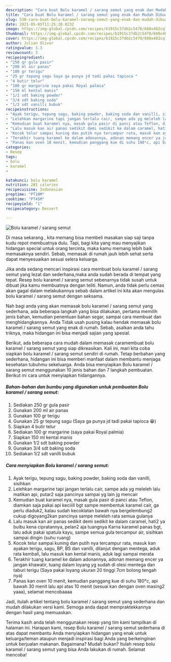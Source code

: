 ```yaml
---
description: "Cara buat Bolu karamel / sarang semut yang enak dan Mudah Dibuat"
title: "Cara buat Bolu karamel / sarang semut yang enak dan Mudah Dibuat"
slug: 530-cara-buat-bolu-karamel-sarang-semut-yang-enak-dan-mudah-dibuat
date: 2021-05-05T11:25:20.023Z
image: https://img-global.cpcdn.com/recipes/b1915c37db2c5470/680x482cq70/bolu-karamel-sarang-semut-foto-resep-utama.jpg
thumbnail: https://img-global.cpcdn.com/recipes/b1915c37db2c5470/680x482cq70/bolu-karamel-sarang-semut-foto-resep-utama.jpg
cover: https://img-global.cpcdn.com/recipes/b1915c37db2c5470/680x482cq70/bolu-karamel-sarang-semut-foto-resep-utama.jpg
author: Julian Oliver
ratingvalue: 3.3
reviewcount: 3
recipeingredient:
- "250 gr gula pasir"
- "200 ml air panas"
- "100 gr terigu"
- "25 gr tepung sagu Saya ga punya jd tadi pakai tapioca "
- "4 butir telur"
- "100 gr margarine saya pakai Royal palmia"
- "150 ml kental manis"
- "1/2 sdt baking powder"
- "3/4 sdt baking soda"
- "1/2 sdt vanilli bubuk"
recipeinstructions:
- "Ayak terigu, tepung sagu, baking powder, baking soda dan vanilli, sisihkan"
- "Lelehkan margarine tapi jangan terlalu cair, sampe ada yg meleleh lalu matikan api, putar2 saja pancinya sampai yg lain jg mencair"
- "Kemudian buat karamel nya, masak gula pasir di panci atau Teflon, diamkan saja pakai api keciiill bgt sampe membentuk karamel cair, ga perlu diaduk2, kalau sudah kecoklatan bawah nya bergelembung2 cukup digoyang2kan pancinya sampe meleleh rata semua gulanya"
- "Lalu masuk kan air panas sedikit demi sedikit ke dalam caramel, hati2 ya buibu kena cipratannya, pelan2 aja tuangnya Karna karamel panas bgt, lalu aduk pakai spatula kayu, sampe semua gula tercampur air, sisihkan sampai dingin (suhu ruang)"
- "Kocok telur sampai kuning dan putih nya tercampur rata, masuk kan ayakan terigu, sagu, BP, BS dan vanilli, dilanjut dengan mentega, aduk rata kembali, lalu masuk kan kental manis, aduk lagi sampai merata"
- "Terakhir tuang karamel ke dalam adonannya, adonan memang encer ya jangan khawatir, tuang dalam loyang yg sudah di olesi mentega dan taburi terigu (Saya pakai loyang ukuran 20 tinggi 7cm bolong tengah nya)"
- "Panas kan oven 10 menit, kemudian panggang kue di suhu 180°c, api bawah 30 menit lalu api atas 10 menit (sesuai kan dengan oven masing2 yaaa), selamat mencobaaaa"
categories:
- Resep
tags:
- bolu
- karamel
- 

katakunci: bolu karamel  
nutrition: 281 calories
recipecuisine: Indonesian
preptime: "PT10M"
cooktime: "PT45M"
recipeyield: "1"
recipecategory: Dessert

---
```



![Bolu karamel / sarang semut](https://img-global.cpcdn.com/recipes/b1915c37db2c5470/680x482cq70/bolu-karamel-sarang-semut-foto-resep-utama.jpg)

Di masa  sekarang , kita memang bisa membeli masakan siap saji tanpa kudu repot membuatnya dulu. Tapi, bagi kita yang mau menyajikan hidangan special untuk orang tercinta, maka kamu memang lebih baik memasaknya sendiri. Sebab, memasak di rumah jauh lebih sehat serta dapat menyesuaikan sesuai selera keluarga.

Jika anda sedang mencari inspirasi cara membuat bolu karamel / sarang semut yang lezat dan sederhana,maka anda sudah berada di tempat yang tepat. Resep bolu karamel / sarang semut  sebenarnya tidak susah untuk dibuat jika kamu membuatnya dengan teliti. Namun, anda tidak perlu cemas akan gagal dalam melakukannya 
sebab dalam artikel ini kita akan mengulas bolu karamel / sarang semut dengan seksama.  



Nah bagi anda yang akan memasak bolu karamel / sarang semut yang sederhana, ada beberapa langkah yang bisa dilakukan, pertama memilih jenis bahan, kemudian penentuan bahan segar, sampai cara membuat dan menghidangkannya. Anda Tidak usah pusing kalau hendak memasak bolu karamel / sarang semut yang enak di rumah. Sebab, asalkan anda  tahu triknya, maka hidangan ini bisa menjadi sajian yang spesial.

Berikut, ada beberapa cara mudah dalam memasak caramembuat bolu karamel / sarang semut yang siap dikreasikan. Kali ini, mari kita coba siapkan bolu karamel / sarang semut sendiri di rumah. Tetap berbahan yang sederhana, hidangan ini bisa memberi manfaat dalam membantu menjaga kesehatan tubuhmu sekeluarga. Anda bisa menyiapkan Bolu karamel / sarang semut menggunakan 10 jenis bahan dan 7 langkah pembuatan. Berikut ini cara untuk menyiapkan hidangannya.

<!--inarticleads1-->

##### Bahan-bahan dan bumbu yang digunakan untuk pembuatan Bolu karamel / sarang semut:

1. Sediakan 250 gr gula pasir
1. Gunakan 200 ml air panas
1. Gunakan 100 gr terigu
1. Gunakan 25 gr tepung sagu (Saya ga punya jd tadi pakai tapioca 😁)
1. Siapkan 4 butir telur
1. Sediakan 100 gr margarine (saya pakai Royal palmia)
1. Siapkan 150 ml kental manis
1. Gunakan 1/2 sdt baking powder
1. Gunakan 3/4 sdt baking soda
1. Sediakan 1/2 sdt vanilli bubuk




<!--inarticleads2-->

##### Cara menyiapkan Bolu karamel / sarang semut:

1. Ayak terigu, tepung sagu, baking powder, baking soda dan vanilli, sisihkan
1. Lelehkan margarine tapi jangan terlalu cair, sampe ada yg meleleh lalu matikan api, putar2 saja pancinya sampai yg lain jg mencair
1. Kemudian buat karamel nya, masak gula pasir di panci atau Teflon, diamkan saja pakai api keciiill bgt sampe membentuk karamel cair, ga perlu diaduk2, kalau sudah kecoklatan bawah nya bergelembung2 cukup digoyang2kan pancinya sampe meleleh rata semua gulanya
1. Lalu masuk kan air panas sedikit demi sedikit ke dalam caramel, hati2 ya buibu kena cipratannya, pelan2 aja tuangnya Karna karamel panas bgt, lalu aduk pakai spatula kayu, sampe semua gula tercampur air, sisihkan sampai dingin (suhu ruang)
1. Kocok telur sampai kuning dan putih nya tercampur rata, masuk kan ayakan terigu, sagu, BP, BS dan vanilli, dilanjut dengan mentega, aduk rata kembali, lalu masuk kan kental manis, aduk lagi sampai merata
1. Terakhir tuang karamel ke dalam adonannya, adonan memang encer ya jangan khawatir, tuang dalam loyang yg sudah di olesi mentega dan taburi terigu (Saya pakai loyang ukuran 20 tinggi 7cm bolong tengah nya)
1. Panas kan oven 10 menit, kemudian panggang kue di suhu 180°c, api bawah 30 menit lalu api atas 10 menit (sesuai kan dengan oven masing2 yaaa), selamat mencobaaaa




Jadi, itulah artikel tentang  bolu karamel / sarang semut  yang sederhana dan mudah dilakukan versi kami. Semoga anda dapat mempraktekkannya dengan hasil yang memuaskan. 

Terima kasih anda telah menggunakan resep yang tim kami tampilkan di halaman ini. Harapan kami, resep  Bolu karamel / sarang semut sederhana di atas dapat membantu Anda menyiapkan hidangan yang enak untuk keluarga/teman ataupun menjadi inspirasi bagi Anda yang berkeinginan untuk berjualan makanan. Bagaimana? Mudah bukan? Itulah resep bolu karamel / sarang semut yang bisa Anda lakukan di rumah. Selamat mencoba!

